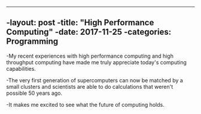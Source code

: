 ----
-layout: post
-title:  "High Performance Computing"
-date:   2017-11-25 
-categories: Programming 
----
-My recent experiences with high performance computing and high throughput computing have made me truly appreciate today's computing capabilities. 

-The very first generation of supercomputers can now be matched by a small clusters and scientists are able to do calculations that weren't possible 50 years ago. 

-It makes me excited to see what the future of computing holds.
